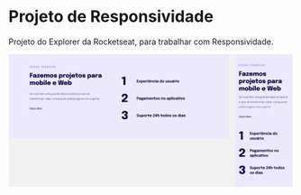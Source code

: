 # Projeto de Responsividade

Projeto do Explorer da Rocketseat, para trabalhar com Responsividade.

![Layout do projeto](assets/layout.png)
